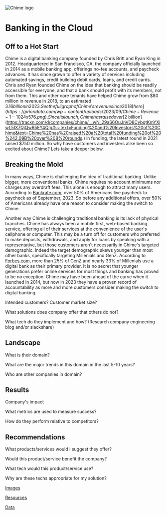 ![Chime logo](https://www.business.org/app/uploads/2022/08/Chime-logo-300x86.png)

# Banking in the Cloud

## Off to a Hot Start

Chime is a digital banking company founded by Chris Britt and Ryan King in 2012. Headquartered in San Francisco, CA, the company officially launched in 2014 as a mobile banking app, offerings no-fee accounts, and paycheck advances. It has since grown to offer a variety of services including automated savings, credit building debit cards, loans, and credit cards. Chris and Ryan founded Chime on the idea that banking should be readily accessible for everyone, and that a bank should profit with its members, not from them. This and other core tenants have helped Chime grow from $80 million in revenue in 2018, to an estimated $3.16 billion in 2023. See the full graph of Chime's revenue since 2018 [here](https://prioridata.com/wp-content/uploads/2023/09/Chime-Revenue-1-1024x576.png). Since its launch, Chime has raised over [$2 billion](https://tracxn.com/d/companies/chime/__wN_29a66OuJnVO8CybgtKmYXjwL5IX7QjQw65EY4QIg#:~:text=Funding%20and%20Investors%20of%20Chime&text=Chime%20has%20raised%20a%20total%20funding%20of%20%242.09B%20over%208%20rounds.) in funding, the latest round in 2021 raised $750 million. So why have customers and investers alike been so excited about Chime? Lets take a deeper below.

## Breaking the Mold

In many ways, Chime is challenging the idea of traditional banking. Unlike bigger, more conventional banks, Chime requires no account minimums nor charges any overdraft fees. This alone is enough to attract many users. According to [Bankrate.com](https://www.bankrate.com/finance/credit-cards/living-paycheck-to-paycheck-statistics/), over 50% of Americans live paycheck to paycheck as of September, 2023. So before any additional offers, over 50% of Americans already have one reason to consider making the switch to Chime.

Another way Chime is challenging traditional banking is its lack of physical branches. Chime has always been a mobile first, web-based banking service, offering all of their services at the convenience of the user's cellphone or computer. This may be a turn off for customers who preferred to make deposits, withdrawals, and apply for loans by speaking with a representative, but those customers aren't necessarily in Chime's targeted demographic. Indeed the target demographic skews younger than most other banks, specifically targeting Millenials and GenZ. According to [Forbes.com](https://www.forbes.com/sites/ronshevlin/2022/05/16/2022-online-bank-ranking-chime-at-the-top-current-coming-on-strong/?sh=7d099ae81573), more than 25% of GenZ and nearly 33% of Millenials use a digital bank as their primary provider. It is no secret that younger generations prefer online services for most things and banking has proved to be no exception. Chime may have been ahead of the curve when it launched in 2014, but now in 2023 they have a proven record of accountability as more and more customers consider making the switch to digital banking.

Intended customers? Customer market size?

What solutions does company offer that others do not?

What tech do they implement and how? (Research company engineering blog and/or slackshare)


## Landscape

What is their domain?

What are the major trends in this domain in the last 5-10 years?

Who are other companies in domain?


## Results

Company's impact

What metrics are used to measure success?

How do they perform relative to competitors?

## Recommendations

What products/services would I suggest they offer?

Would this product/service benefit the company?

What tech would this product/service use?

Why are these techs appropriate for my solution?






[Images](Images)

[Resources](Resources)

[Data](Data)



